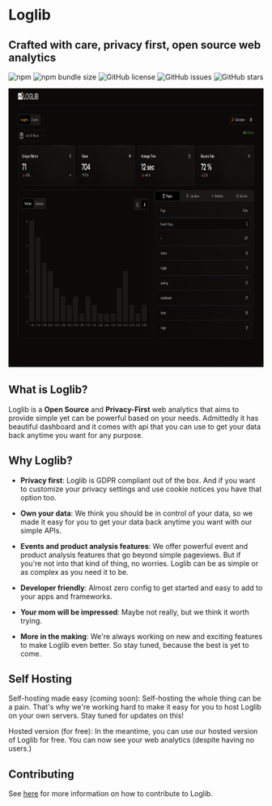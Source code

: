 # Loglib

## Crafted with care, privacy first, open source web analytics

![npm](https://img.shields.io/npm/v/@loglib/tracker) ![npm bundle size](https://img.shields.io/bundlephobia/min/@loglib/tracker) ![GitHub license](https://img.shields.io/github/license/LogLib/loglib) ![GitHub issues](https://img.shields.io/github/issues/LogLib/loglib) ![GitHub stars](https://img.shields.io/github/stars/LogLib/loglib)

<p align="center" class="dark-mode">
  <img src="./images/dashboard.png" alt="screenshot" height="550" />
</p>

## What is Loglib?

Loglib is a **Open Source** and **Privacy-First** web analytics that aims to provide simple yet can be powerful based on your needs. Admittedly it has beautiful dashboard and it comes with api that you can use to get your data back anytime you want for any purpose.

## Why Loglib?

- **Privacy first**: Loglib is GDPR compliant out of the box. And if you want to customize your privacy settings and use cookie notices you have that option too.

- **Own your data**: We think you should be in control of your data, so we made it easy for you to get your data back anytime you want with our simple APIs. 

- **Events and product analysis features**: We offer powerful event and product analysis features that go beyond simple pageviews. But if you're not into that kind of thing, no worries. Loglib can be as simple or as complex as you need it to be.

- **Developer friendly**: Almost zero config to get started and easy to add to your apps and frameworks.

- **Your mom will be impressed**: Maybe not really, but we think it worth trying.

- **More in the making**: We're always working on new and exciting features to make Loglib even better. So stay tuned, because the best is yet to come.

## Self Hosting

Self-hosting made easy (coming soon): Self-hosting the whole thing can be a pain. That's why we're working hard to make it easy for you to host Loglib on your own servers. Stay tuned for updates on this!

Hosted version (for free): In the meantime, you can use our hosted version of Loglib for free. You can now see your web analytics (despite having no users.)

## Contributing

See [here](./.github/CONTRIBUTING.md) for more information on how to contribute to Loglib.
